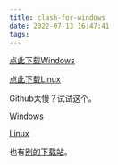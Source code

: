 ```yaml
---
title: clash-for-windows
date: 2022-07-13 16:47:41
tags: 
---
```

[点此下载Windows](https://github.com/Fndroid/clash_for_windows_pkg/releases/download/0.19.23/Clash.for.Windows.Setup.0.19.23.exe)

<!-- more -->

[点此下载Linux](https://github.com/Fndroid/clash_for_windows_pkg/releases/download/0.19.23/Clash.for.Windows-0.19.23-x64-linux.tar.gz)

Github太慢？试试这个。

[Windows](https://d.serctl.com/?url=https://github.com/Fndroid/clash_for_windows_pkg/releases/download/0.19.23/Clash.for.Windows.Setup.0.19.23.exe)

[Linux](https://d.serctl.com/?url=https://github.com/Fndroid/clash_for_windows_pkg/releases/download/0.19.23/Clash.for.Windows-0.19.23-arm64-linux.tar.gz)

也有[别的下载站](/2022/07/13/github加速/)。
